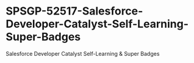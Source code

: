 # SPSGP-52517-Salesforce-Developer-Catalyst-Self-Learning-Super-Badges
Salesforce Developer Catalyst Self-Learning &amp; Super Badges
